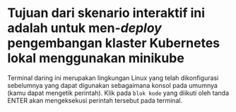 # Tujuan dari skenario interaktif ini adalah untuk men-_deploy_ pengembangan klaster Kubernetes lokal menggunakan minikube #

Terminal daring ini merupakan lingkungan Linux yang telah dikonfigurasi sebelumnya yang dapat digunakan sebagaimana konsol pada umumnya (kamu dapat mengetik perintah).
Klik pada `blok kode` yang diikuti oleh tanda ENTER akan mengeksekusi perintah tersebut pada terminal.

